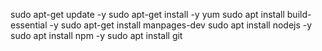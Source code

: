 sudo apt-get update -y
sudo apt-get install -y yum
sudo apt install build-essential -y
sudo apt-get install manpages-dev 
sudo apt install nodejs -y
sudo apt install npm -y
sudo apt install git